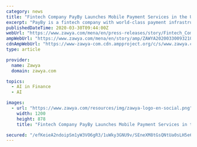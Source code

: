 ```yaml
---
category: news
title: "Fintech Company PayBy Launches Mobile Payment Services in the UAE"
excerpt: "PayBy is a fintech company with world-class payment infrastructure that provides a fast, secure, AI-powered, one-stop payment solution. The company is committed to offering unified and inclusive financial services for everyday work and life, connecting with people around the world. PayBy collaborates with a variety of leading institutions ..."
publishedDateTime: 2020-03-30T09:44:00Z
webUrl: "https://www.zawya.com/mena/en/press-releases/story/Fintech_Company_PayBy_Launches_Mobile_Payment_Services_in_the_UAE-ZAWYA20200330093210/"
ampWebUrl: "https://www.zawya.com/mena/en/story/amp/ZAWYA20200330093210/"
cdnAmpWebUrl: "https://www-zawya-com.cdn.ampproject.org/c/s/www.zawya.com/mena/en/story/amp/ZAWYA20200330093210/"
type: article

provider:
  name: Zawya
  domain: zawya.com

topics:
  - AI in Finance
  - AI

images:
  - url: "https://www.zawya.com/resources/img/zawya-logo-en-social.png"
    width: 1200
    height: 878
    title: "Fintech Company PayBy Launches Mobile Payment Services in the UAE"

secured: "/efKeieA2ndoipSm1yW3VO6gR3/1uWky3GNU9v/SEneXM8tGsQNtUa0sLH5e6u/UjMIOoPjqCazZreiVlrIkxPFs972Hjuyp68Y4Sg/m2Y/b1H/q5JPyPxDxkFtuXf0Vr3aZketa6TH1s6+FLGq/3h4NHssLKzT6NikecJJNQnGJARss0w8c25kTnZ8mrzKuf9UCttwmyEDBp3VU88APK+lLCkGy7H1NE1rPXsx4geFnHHcKnkQrJd5sQ4hL5leUv1/UhytbiHyRLl0jW/gSpznT0mayfF7ruHGpf/yl80whcrnQFZz2sJrHMp9ouGvpfwQKT5euWjawXc7evSeaXU8T0QJoSX/5sPqwhKBSEZVCsFrUSRP8BW9Ts0v/ujUJxmdbNbUp7+3epNabLrHg5crN4oUZ74JHiIUn3CmXeP4uap3LxLf/6llHoYJlmTzV8QEgLUwYJfrBWRszMchqUXchfKKITH2TwL7bIuFCHLU=;m9rva1TpA2xYEyX8jdq43Q=="
---
```


